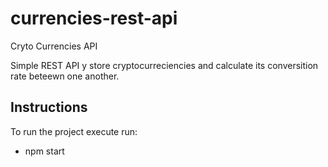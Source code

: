 # currencies-rest-api
Cryto Currencies API

Simple REST API y store cryptocurreciencies
and calculate its conversition rate beteewn one 
another.

## Instructions

To run the project execute run:
 * npm start
